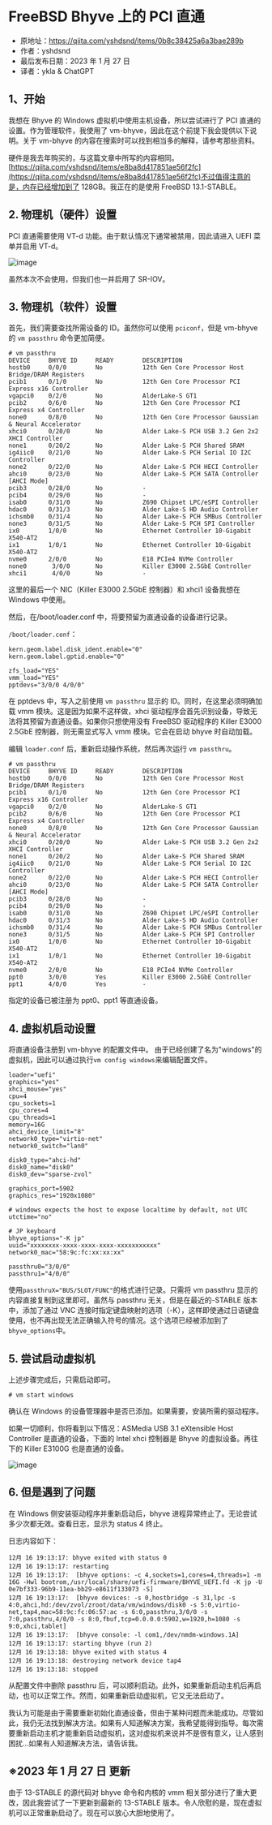 # FreeBSD Bhyve 上的 PCI 直通

- 原地址：<https://qiita.com/yshdsnd/items/0b8c38425a6a3bae289b>
- 作者：yshdsnd
- 最后发布日期：2023 年 1 月 27 日
- 译者：ykla & ChatGPT

## 1、开始

我想在 Bhyve 的 Windows 虚拟机中使用主机设备，所以尝试进行了 PCI 直通的设置。作为管理软件，我使用了 vm-bhyve，因此在这个前提下我会提供以下说明。关于 vm-bhyve 的内容在搜索时可以找到相当多的解释，请参考那些资料。

硬件是我去年购买的，与这篇文章中所写的内容相同。[https://qiita.com/yshdsnd/items/e8ba8d417851ae56f2fc](https://qiita.com/yshdsnd/items/e8ba8d417851ae56f2fc)不过值得注意的是，内存已经增加到了 128GB。我正在的是使用 FreeBSD 13.1-STABLE。

## 2. 物理机（硬件）设置

PCI 直通需要使用 VT-d 功能。由于默认情况下通常被禁用，因此请进入 UEFI 菜单并启用 VT-d。

![image](https://github.com/FreeBSD-Ask/Translated-articles/assets/10327999/c905e5b1-2890-41e3-80af-0917bce19556)

虽然本次不会使用，但我们也一并启用了 SR-IOV。

## 3. 物理机（软件）设置

首先，我们需要查找所需设备的 ID。虽然你可以使用 `pciconf`，但是 vm-bhyve 的 `vm passthru` 命令更加简便。

```
# vm passthru
DEVICE     BHYVE ID     READY        DESCRIPTION
hostb0     0/0/0        No           12th Gen Core Processor Host Bridge/DRAM Registers
pcib1      0/1/0        No           12th Gen Core Processor PCI Express x16 Controller
vgapci0    0/2/0        No           AlderLake-S GT1
pcib2      0/6/0        No           12th Gen Core Processor PCI Express x4 Controller
none0      0/8/0        No           12th Gen Core Processor Gaussian & Neural Accelerator
xhci0      0/20/0       No           Alder Lake-S PCH USB 3.2 Gen 2x2 XHCI Controller
none1      0/20/2       No           Alder Lake-S PCH Shared SRAM
ig4iic0    0/21/0       No           Alder Lake-S PCH Serial IO I2C Controller
none2      0/22/0       No           Alder Lake-S PCH HECI Controller
ahci0      0/23/0       No           Alder Lake-S PCH SATA Controller [AHCI Mode]
pcib3      0/28/0       No           -
pcib4      0/29/0       No           -
isab0      0/31/0       No           Z690 Chipset LPC/eSPI Controller
hdac0      0/31/3       No           Alder Lake-S HD Audio Controller
ichsmb0    0/31/4       No           Alder Lake-S PCH SMBus Controller
none3      0/31/5       No           Alder Lake-S PCH SPI Controller
ix0        1/0/0        No           Ethernet Controller 10-Gigabit X540-AT2
ix1        1/0/1        No           Ethernet Controller 10-Gigabit X540-AT2
nvme0      2/0/0        No           E18 PCIe4 NVMe Controller
none0       3/0/0       No           Killer E3000 2.5GbE Controller
xhci1       4/0/0       No           -
```

这里的最后一个 NIC（Killer E3000 2.5GbE 控制器）和 xhci1 设备我想在 Windows 中使用。

然后，在/boot/loader.conf 中，将要预留为直通设备的设备进行记录。

`/boot/loader.conf`：

```
kern.geom.label.disk_ident.enable="0"
kern.geom.label.gptid.enable="0"

zfs_load="YES"
vmm_load="YES"
pptdevs="3/0/0 4/0/0"
```

在 pptdevs 中，写入之前使用 `vm passthru` 显示的 ID。同时，在这里必须明确加载 vmm 模块。这是因为如果不这样做，xhci 驱动程序会首先识别设备，导致无法将其预留为直通设备。如果你只想使用没有 FreeBSD 驱动程序的 Killer E3000 2.5GbE 控制器，则无需显式写入 vmm 模块。它会在启动 bhyve 时自动加载。

编辑 `loader.conf` 后，重新启动操作系统，然后再次运行 `vm passthru`。

```
# vm passthru
DEVICE     BHYVE ID     READY        DESCRIPTION
hostb0     0/0/0        No           12th Gen Core Processor Host Bridge/DRAM Registers
pcib1      0/1/0        No           12th Gen Core Processor PCI Express x16 Controller
vgapci0    0/2/0        No           AlderLake-S GT1
pcib2      0/6/0        No           12th Gen Core Processor PCI Express x4 Controller
none0      0/8/0        No           12th Gen Core Processor Gaussian & Neural Accelerator
xhci0      0/20/0       No           Alder Lake-S PCH USB 3.2 Gen 2x2 XHCI Controller
none1      0/20/2       No           Alder Lake-S PCH Shared SRAM
ig4iic0    0/21/0       No           Alder Lake-S PCH Serial IO I2C Controller
none2      0/22/0       No           Alder Lake-S PCH HECI Controller
ahci0      0/23/0       No           Alder Lake-S PCH SATA Controller [AHCI Mode]
pcib3      0/28/0       No           -
pcib4      0/29/0       No           -
isab0      0/31/0       No           Z690 Chipset LPC/eSPI Controller
hdac0      0/31/3       No           Alder Lake-S HD Audio Controller
ichsmb0    0/31/4       No           Alder Lake-S PCH SMBus Controller
none3      0/31/5       No           Alder Lake-S PCH SPI Controller
ix0        1/0/0        No           Ethernet Controller 10-Gigabit X540-AT2
ix1        1/0/1        No           Ethernet Controller 10-Gigabit X540-AT2
nvme0      2/0/0        No           E18 PCIe4 NVMe Controller
ppt0       3/0/0        Yes          Killer E3000 2.5GbE Controller
ppt1       4/0/0        Yes          -
```

指定的设备已被注册为 ppt0、ppt1 等直通设备。

## 4. 虚拟机启动设置

将直通设备注册到 vm-bhyve 的配置文件中。
由于已经创建了名为"windows"的虚拟机，因此可以通过执行`vm config windows`来编辑配置文件。

```
loader="uefi"
graphics="yes"
xhci_mouse="yes"
cpu=4
cpu_sockets=1
cpu_cores=4
cpu_threads=1
memory=16G
ahci_device_limit="8"
network0_type="virtio-net"
network0_switch="lan0"

disk0_type="ahci-hd"
disk0_name="disk0"
disk0_dev="sparse-zvol"

graphics_port=5902
graphics_res="1920x1080"

# windows expects the host to expose localtime by default, not UTC
utctime="no"

# JP keyboard
bhyve_options="-K jp"
uuid="xxxxxxxx-xxxx-xxxx-xxxx-xxxxxxxxxxx"
network0_mac="58:9c:fc:xx:xx:xx"

passthru0="3/0/0"
passthru1="4/0/0"
```

使用`passthruX="BUS/SLOT/FUNC"`的格式进行记录。只需将 vm passthru 显示的内容直接复制到这里即可。虽然与 passthru 无关，但是在最近的-STABLE 版本中，添加了通过 VNC 连接时指定键盘映射的选项（-K），这样即使通过日语键盘使用，也不再出现无法正确输入符号的情况。这个选项已经被添加到了`bhyve_options`中。

## 5. 尝试启动虚拟机

上述步骤完成后，只需启动即可。

```
# vm start windows
```

确认在 Windows 的设备管理器中是否已添加。如果需要，安装所需的驱动程序。

如果一切顺利，你将看到以下情况：ASMedia USB 3.1 eXtensible Host Controller 是直通的设备，下面的 Intel xhci 控制器是 Bhyve 的虚拟设备。再往下的 Killer E3100G 也是直通的设备。

![image](https://github.com/FreeBSD-Ask/Translated-articles/assets/10327999/d199ff5a-427d-43cf-9540-c4a3c7e88115)

## 6. 但是遇到了问题

在 Windows 侧安装驱动程序并重新启动后，bhyve 进程异常终止了。无论尝试多少次都无效。查看日志，显示为 status 4 终止。

日志内容如下：

```
12月 16 19:13:17: bhyve exited with status 0
12月 16 19:13:17: restarting
12月 16 19:13:17:  [bhyve options: -c 4,sockets=1,cores=4,threads=1 -m 16G -Hwl bootrom,/usr/local/share/uefi-firmware/BHYVE_UEFI.fd -K jp -U 0e7bf333-96b9-11ea-bb29-e8611f133073 -S]
12月 16 19:13:17:  [bhyve devices: -s 0,hostbridge -s 31,lpc -s 4:0,ahci,hd:/dev/zvol/zroot/data/vm/windows/disk0 -s 5:0,virtio-net,tap4,mac=58:9c:fc:06:57:ac -s 6:0,passthru,3/0/0 -s 7:0,passthru,4/0/0 -s 8:0,fbuf,tcp=0.0.0.0:5902,w=1920,h=1080 -s 9:0,xhci,tablet]
12月 16 19:13:17:  [bhyve console: -l com1,/dev/nmdm-windows.1A]
12月 16 19:13:17: starting bhyve (run 2)
12月 16 19:13:18: bhyve exited with status 4
12月 16 19:13:18: destroying network device tap4
12月 16 19:13:18: stopped
```

从配置文件中删除 passthru 后，可以顺利启动。此外，如果重新启动主机后再启动，也可以正常工作。然而，如果重新启动虚拟机，它又无法启动了。

我认为可能是由于需要重新初始化直通设备，但由于某种问题而未能成功。尽管如此，我仍无法找到解决方法。如果有人知道解决方案，我希望能得到指导。每次需要重新启动主机才能重新启动虚拟机，这对虚拟机来说并不是很有意义，让人感到困扰...如果有人知道解决方法，请告诉我。

## ※2023 年 1 月 27 日 更新

由于 13-STABLE 的源代码对 bhyve 命令和内核的 vmm 相关部分进行了重大更改，因此我尝试了一下更新到最新的 13-STABLE 版本。令人欣慰的是，现在虚拟机可以正常重新启动了。现在可以放心大胆地使用了。
